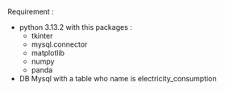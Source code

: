 Requirement :
- python 3.13.2 with this packages :
  - tkinter
  - mysql.connector
  - matplotlib
  - numpy
  - panda
- DB Mysql with a table who name is electricity_consumption
